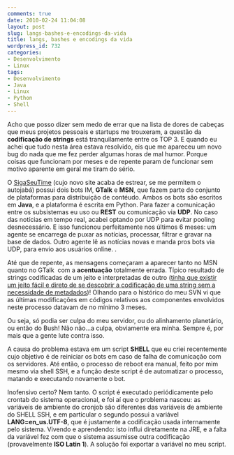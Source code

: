 ```yaml
---
comments: true
date: 2010-02-24 11:04:08
layout: post
slug: langs-bashes-e-encodings-da-vida
title: langs, bashes e encodings da vida
wordpress_id: 732
categories:
- Desenvolvimento
- Linux
tags:
- Desenvolvimento
- Java
- Linux
- Python
- Shell
---
```


Acho que posso dizer sem medo de errar que na lista de dores de cabeças que meus projetos pessoais e startups me trouxeram, a questão da **codificação de strings** está tranquilamente entre os TOP 3. E quando eu achei que tudo nesta área estava resolvido, eis que me apareceu um novo bug do nada que me fez perder algumas horas de mal humor. Porque coisas que funcionam por meses e de repente param de funcionar sem motivo aparente em geral me tiram do sério.

O [SigaSeuTime](http://www.sigaseutime.com.br) (cujo novo site acaba de estrear, se me permitem o autojabá) possui dois bots IM, **GTalk** e **MSN**, que fazem parte do conjunto de plataformas para distribuição de contéudo. Ambos os bots são escritos em **Java**, e a plataforma é escrita em Python. Para fazer a comunicação entre os subsistemas eu uso ou **REST** ou comunicação via **UDP**. No caso das notícias em tempo real, acabei optando por UDP para evitar pooling desnecessário. E isso funcionou perfeitamente nos últimos 6 meses: um agente se encarrega de puxar as notícias, processar, filtrar e gravar na base de dados. Outro agente lê as notícias novas e manda pros bots via UDP, para envio aos usuários online. .

Até que de repente, as mensagens começaram a aparecer tanto no MSN quanto no GTalk  com a **acentuação** totalmente errada. Típico resultado de strings codificadas de um jeito e interpretadas de outro ([tinha que existir um jeito fácil e direto de se descobrir a codificação de uma string sem a necessidade de metadados](http://log4dev.com/2009/05/18/identificacao-de-charsets/))! Olhando para o histórico do meu SVN vi que as últimas modificações em códigos relativos aos componentes envolvidos neste processo datavam de no mínimo 3 meses.

Ou seja, só podia ser culpa do meu servidor, ou do alinhamento planetário, ou então do Bush! Não não...a culpa, obviamente era minha. Sempre é, por mais que a gente lute contra isso.

A causa do problema estava em um script **SHELL** que eu criei recentemente cujo objetivo é de reiniciar os bots em caso de falha de comunicação com os servidores. Até então, o processo de reboot era manual, feito por mim mesmo via shell SSH, e a função deste script é de automatizar o processo, matando e executando novamente o bot.

Inofensivo certo? Nem tanto. O script é executado periódicamente pelo crontab do sistema operacional, e foi aí que o problema nasceu: as variáveis de ambiente do cronjob são diferentes das variáveis de ambiente do SHELL SSH, e em particular o segundo possui a variável **LANG=en_us.UTF-8**, que é justamente a codificação usada internamente pelo sistema. Vivendo e aprendendo: isto influi diretamente na JRE, e a falta da variável fez com que o sistema assumisse outra codificação (provavelmente **ISO Latin 1**). A solução foi exportar a variável no meu script.

